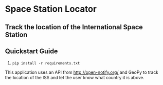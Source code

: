 # Space Station Locator
## Track the location of the International Space Station


## Quickstart Guide
1.  ```
    pip install -r requirements.txt
    ```

This application uses an API from http://open-notify.org/ and GeoPy to track the location of the ISS and let the user know what country it is above.
